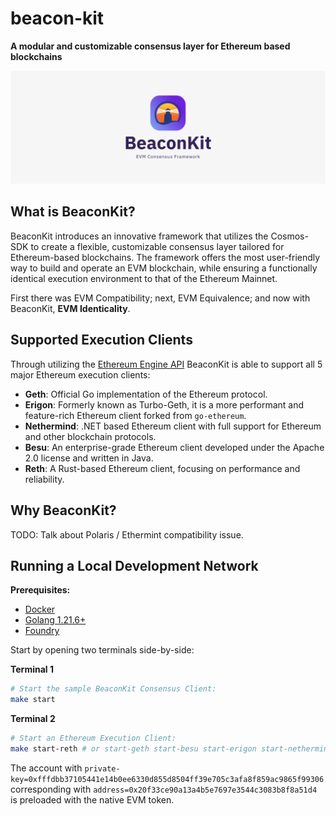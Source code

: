 # beacon-kit 

<!-- [![CI status](https://github.com/itsdevbear/bolaris/workflows/ci/badge.svg)][gh-ci] -->
<!-- [![cargo-deny status](https://github.com/paradigmxyz/reth/workflows/deny/badge.svg)][gh-deny]
[![Codecov](https://img.shields.io/codecov/c/github/paradigmxyz/reth?token=c24SDcMImE)][codecov] -->
<!-- [![Telegram Chat][tg-badge]][tg-url] -->

**A modular and customizable consensus layer for Ethereum based blockchains**

![](.github/assets/banner.png)


## What is BeaconKit?

BeaconKit introduces an innovative framework that utilizes the Cosmos-SDK to create a flexible, customizable consensus layer tailored for Ethereum-based blockchains. The framework offers the most user-friendly way to build and operate an EVM blockchain, while ensuring a functionally identical execution environment to that of the Ethereum Mainnet.

First there was EVM Compatibility; next, EVM Equivalence; and now with BeaconKit, **EVM Identicality**.

## Supported Execution Clients

Through utilizing the [Ethereum Engine API](https://github.com/ethereum/execution-apis/blob/main/src/engine) BeaconKit is able to support all 5 major Ethereum execution clients:

- **Geth**: Official Go implementation of the Ethereum protocol.
- **Erigon**: Formerly known as Turbo-Geth, it is a more performant and feature-rich Ethereum client forked from `go-ethereum`.
- **Nethermind**: .NET based Ethereum client with full support for Ethereum and other blockchain protocols.
- **Besu**: An enterprise-grade Ethereum client developed under the Apache 2.0 license and written in Java.
- **Reth**: A Rust-based Ethereum client, focusing on performance and reliability.


## Why BeaconKit? 

TODO: Talk about Polaris / Ethermint compatibility issue.

## Running a Local Development Network

**Prerequisites:**
- [Docker](https://docs.docker.com/engine/install/)
- [Golang 1.21.6+](https://go.dev/doc/install)
- [Foundry](https://book.getfoundry.sh/getting-started/installation)

Start by opening two terminals side-by-side:

**Terminal 1**
```bash
# Start the sample BeaconKit Consensus Client:
make start
```

**Terminal 2**
```bash
# Start an Ethereum Execution Client:
make start-reth # or start-geth start-besu start-erigon start-nethermind
```

The account with `private-key=0xfffdbb37105441e14b0ee6330d855d8504ff39e705c3afa8f859ac9865f99306` corresponding 
with `address=0x20f33ce90a13a4b5e7697e3544c3083b8f8a51d4` is preloaded with the native EVM token.